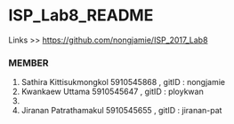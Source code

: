 # ISP_Lab8_README 

Links >> https://github.com/nongjamie/ISP_2017_Lab8

### MEMBER
1. Sathira Kittisukmongkol 5910545868 , gitID : nongjamie
2. Kwankaew Uttama 5910545647 , gitID : ploykwan
3. 
4. Jiranan Patrathamakul 5910545655 , gitID : jiranan-pat 
